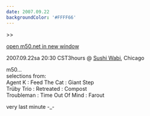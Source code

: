 ```yaml
---
date: 2007.09.22
backgroundColor: '#FFFF66'
---
```


\>>

[open m50.net in new window  
](http://m50.net/)


2007.09.22sa 20:30 CST3hours @ [Sushi Wabi](http://www.sushiwabi.com/), Chicago



m50...  
selections from:  
Agent K : Feed The Cat : Giant Step  
Trüby Trio : Retreated : Compost  
Troubleman : Time Out Of Mind : Farout  

very last minute -\_-